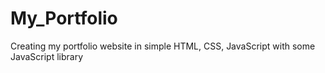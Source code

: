 # My_Portfolio
Creating my portfolio website in simple HTML, CSS, JavaScript with some JavaScript library 
